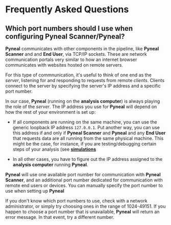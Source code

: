 # Frequently Asked Questions

## Which port numbers should I use when configuring Pyneal Scanner/Pyneal?

**Pyneal** communicates with other components in the pipeline, like **Pyneal Scanner** and and **End User**, via TCP/IP sockets. These are network communication portals very similar to how an internet browser communicates with websites hosted on remote servers. 

For this type of commnunication, it's useful to think of one end as the *server*, listening for and responding to requests from remote *clients*. Clients connect to the server by specifying the server's IP address and a specific port number. 

In our case, **Pyneal** (running on the **analysis computer**) is always playing the role of the *server*. The IP address you use for **Pyneal** will depend on how the rest of your environment is set up:

* If all components are running on the same machine, you can use the generic loopback IP address `127.0.0.1`. Put another way, you can use this address if and only if **Pyneal Scanner** and **Pyneal** and any **End User** that requests data are all running from the same physical machine. This might be the case, for instance, if you are testing/debugging certain steps of your analysis (see [**simulations**](simulations.md)

* In all other cases, you have to figure out the IP address assigned to the **analysis computer** running **Pyneal**. 

**Pyneal** will use one available port number for communication with **Pyneal Scanner**, and an additional port number dedicated for communication with remote end users or devices. You can manually specify the port number to use when setting up **Pyneal** 

If you don't know which port numbers to use, check with a network administrator, or simply try choosing ones in the range of 1024-49151. If you happen to choose a port number that is unavailable, **Pyneal** will return an error message. In that event, try a different number. 


